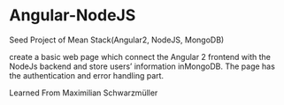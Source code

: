 # Angular-NodeJS


Seed Project of Mean Stack(Angular2, NodeJS, MongoDB)			


create a basic web page which connect the Angular 2 frontend with the NodeJs backend and store users’ information inMongoDB. The page has the authentication and error handling part.


Learned From Maximilian Schwarzmüller
